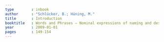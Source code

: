 ```yaml
---
type        : inbook
author      : "Schlücker, B.; Hüning, M."
title       : Introduction
booktitle   : Words and Phrases – Nominal expressions of naming and description
year        : 2009-01-01
pages       : 149-154
---
```


